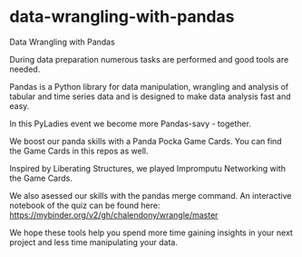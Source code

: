 # data-wrangling-with-pandas
Data Wrangling with Pandas

During data preparation numerous tasks are performed and good tools are needed.

Pandas is a Python library for data manipulation, wrangling and analysis of tabular and time series data and is designed to make data analysis fast and easy.

In this PyLadies event we become more Pandas-savy - together.  

We boost our panda skills with a Panda Pocka Game Cards. You can find the Game Cards in this repos as well.

Inspired by Liberating Structures, we played Impromputu Networking with the Game Cards.  

We also asessed our skills with the pandas merge command. An interactive notebook of the quiz can be found here: https://mybinder.org/v2/gh/chalendony/wrangle/master


We hope these tools help you spend more time gaining insights in your next project and less time manipulating your data.

